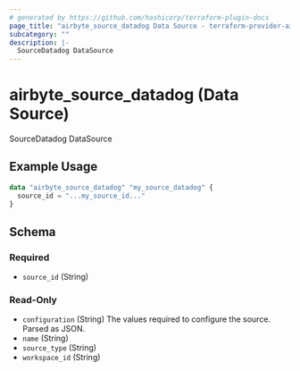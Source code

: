 ```yaml
---
# generated by https://github.com/hashicorp/terraform-plugin-docs
page_title: "airbyte_source_datadog Data Source - terraform-provider-airbyte"
subcategory: ""
description: |-
  SourceDatadog DataSource
---
```


# airbyte_source_datadog (Data Source)

SourceDatadog DataSource

## Example Usage

```terraform
data "airbyte_source_datadog" "my_source_datadog" {
  source_id = "...my_source_id..."
}
```

<!-- schema generated by tfplugindocs -->
## Schema

### Required

- `source_id` (String)

### Read-Only

- `configuration` (String) The values required to configure the source. Parsed as JSON.
- `name` (String)
- `source_type` (String)
- `workspace_id` (String)
